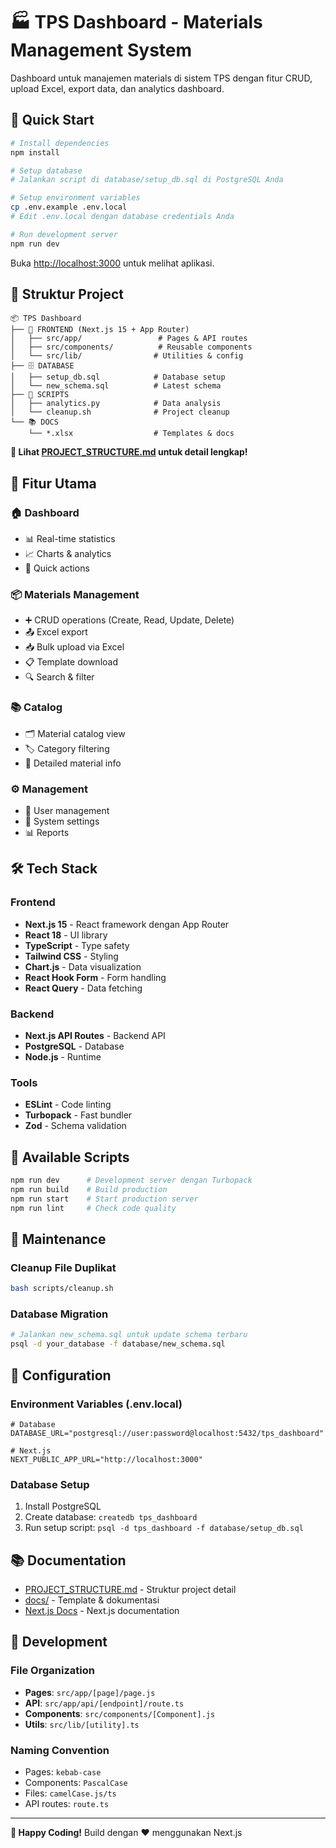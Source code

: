 # 🏭 TPS Dashboard - Materials Management System

Dashboard untuk manajemen materials di sistem TPS dengan fitur CRUD, upload Excel, export data, dan analytics dashboard.

## 🚀 Quick Start

```bash
# Install dependencies
npm install

# Setup database
# Jalankan script di database/setup_db.sql di PostgreSQL Anda

# Setup environment variables
cp .env.example .env.local
# Edit .env.local dengan database credentials Anda

# Run development server
npm run dev
```

Buka [http://localhost:3000](http://localhost:3000) untuk melihat aplikasi.

## 📁 Struktur Project

```
📦 TPS Dashboard
├── 🎨 FRONTEND (Next.js 15 + App Router)
│   ├── src/app/                 # Pages & API routes
│   ├── src/components/          # Reusable components  
│   └── src/lib/                # Utilities & config
├── 🗄️ DATABASE
│   ├── setup_db.sql            # Database setup
│   └── new_schema.sql          # Latest schema
├── 📜 SCRIPTS
│   ├── analytics.py            # Data analysis
│   └── cleanup.sh              # Project cleanup
└── 📚 DOCS
    └── *.xlsx                  # Templates & docs
```

**📖 Lihat [PROJECT_STRUCTURE.md](./PROJECT_STRUCTURE.md) untuk detail lengkap!**

## 🌟 Fitur Utama

### 🏠 **Dashboard**
- 📊 Real-time statistics
- 📈 Charts & analytics
- 🎯 Quick actions

### 📦 **Materials Management**
- ➕ CRUD operations (Create, Read, Update, Delete)
- 📤 Excel export
- 📥 Bulk upload via Excel
- 📋 Template download
- 🔍 Search & filter

### 📚 **Catalog**
- 🗂️ Material catalog view
- 🏷️ Category filtering
- 📄 Detailed material info

### ⚙️ **Management**
- 👥 User management
- 🔧 System settings
- 📊 Reports

## 🛠️ Tech Stack

### Frontend
- **Next.js 15** - React framework dengan App Router
- **React 18** - UI library
- **TypeScript** - Type safety
- **Tailwind CSS** - Styling
- **Chart.js** - Data visualization
- **React Hook Form** - Form handling
- **React Query** - Data fetching

### Backend
- **Next.js API Routes** - Backend API
- **PostgreSQL** - Database
- **Node.js** - Runtime

### Tools
- **ESLint** - Code linting
- **Turbopack** - Fast bundler
- **Zod** - Schema validation

## 📝 Available Scripts

```bash
npm run dev      # Development server dengan Turbopack
npm run build    # Build production
npm run start    # Start production server
npm run lint     # Check code quality
```

## 🧹 Maintenance

### Cleanup File Duplikat
```bash
bash scripts/cleanup.sh
```

### Database Migration
```bash
# Jalankan new_schema.sql untuk update schema terbaru
psql -d your_database -f database/new_schema.sql
```

## 🔧 Configuration

### Environment Variables (.env.local)
```env
# Database
DATABASE_URL="postgresql://user:password@localhost:5432/tps_dashboard"

# Next.js
NEXT_PUBLIC_APP_URL="http://localhost:3000"
```

### Database Setup
1. Install PostgreSQL
2. Create database: `createdb tps_dashboard`
3. Run setup script: `psql -d tps_dashboard -f database/setup_db.sql`

## 📚 Documentation

- [PROJECT_STRUCTURE.md](./PROJECT_STRUCTURE.md) - Struktur project detail
- [docs/](./docs/) - Template & dokumentasi
- [Next.js Docs](https://nextjs.org/docs) - Next.js documentation

## 🤝 Development

### File Organization
- **Pages**: `src/app/[page]/page.js`
- **API**: `src/app/api/[endpoint]/route.ts`
- **Components**: `src/components/[Component].js`
- **Utils**: `src/lib/[utility].ts`

### Naming Convention
- Pages: `kebab-case`
- Components: `PascalCase`
- Files: `camelCase.js/ts`
- API routes: `route.ts`

---

**🎯 Happy Coding!** 
Build dengan ❤️ menggunakan Next.js
